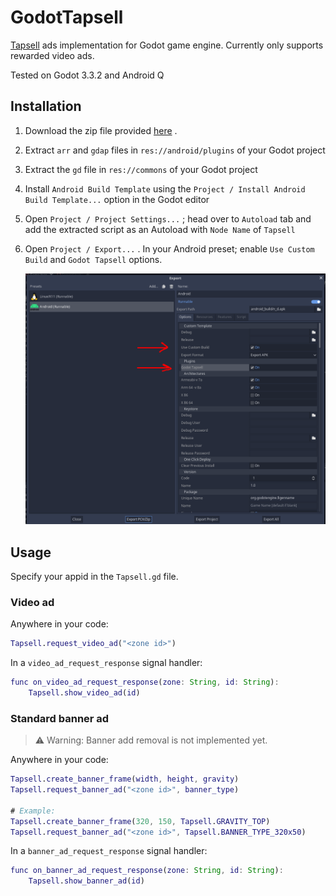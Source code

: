# GodotTapsell
[Tapsell](https://tapsell.ir) ads implementation for Godot game engine.
Currently only supports rewarded video ads.

Tested on Godot 3.3.2 and Android Q

## Installation
1. Download the zip file provided [here](https://github.com/OverShifted/GodotTapsell/releases)
.
2. Extract `arr` and `gdap` files in `res://android/plugins` of your Godot project
3. Extract the `gd` file in `res://commons` of your Godot project
4. Install `Android Build Template` using the `Project / Install Android Build Template...` option in the Godot editor
5. Open `Project / Project Settings...` ; head over to `Autoload` tab and add the extracted script as an Autoload with `Node Name` of `Tapsell`
6. Open `Project / Export...` . In your Android preset; enable `Use Custom Build` and `Godot Tapsell` options.

    ![Export Menu](https://github.com/OverShifted/GodotTapsell/raw/main/docs/ExportMenu.png)

## Usage
Specify your appid in the `Tapsell.gd` file.
### Video ad
Anywhere in your code:
```gd
Tapsell.request_video_ad("<zone id>")
```
In a `video_ad_request_response` signal handler:
```gd
func on_video_ad_request_response(zone: String, id: String):
    Tapsell.show_video_ad(id)
```
### Standard banner ad
> ⚠️ Warning: Banner add removal is not implemented yet.

Anywhere in your code:
```gd
Tapsell.create_banner_frame(width, height, gravity)
Tapsell.request_banner_ad("<zone id>", banner_type)

# Example:
Tapsell.create_banner_frame(320, 150, Tapsell.GRAVITY_TOP)
Tapsell.request_banner_ad("<zone id>", Tapsell.BANNER_TYPE_320x50)
```
In a `banner_ad_request_response` signal handler:
```gd
func on_banner_ad_request_response(zone: String, id: String):
    Tapsell.show_banner_ad(id)
```